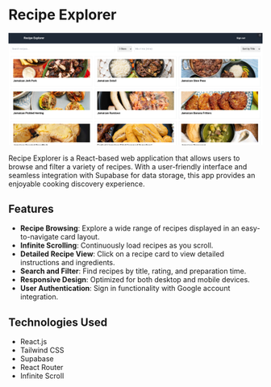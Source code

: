 # Recipe Explorer

![](img/20240120150922.png)

Recipe Explorer is a React-based web application that allows users to browse and filter a variety of recipes. With a user-friendly interface and seamless integration with Supabase for data storage, this app provides an enjoyable cooking discovery experience.

## Features

- **Recipe Browsing**: Explore a wide range of recipes displayed in an easy-to-navigate card layout.
- **Infinite Scrolling**: Continuously load recipes as you scroll.
- **Detailed Recipe View**: Click on a recipe card to view detailed instructions and ingredients.
- **Search and Filter**: Find recipes by title, rating, and preparation time.
- **Responsive Design**: Optimized for both desktop and mobile devices.
- **User Authentication**: Sign in functionality with Google account integration.

## Technologies Used

- React.js
- Tailwind CSS
- Supabase
- React Router
- Infinite Scroll

